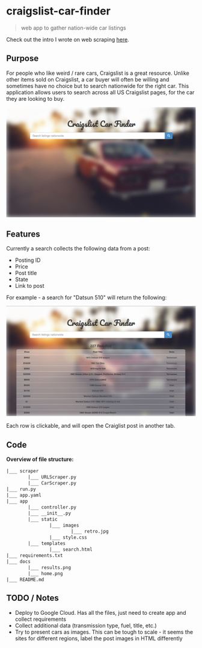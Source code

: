 # craigslist-car-finder

> web app to gather nation-wide car listings

Check out the intro I wrote on web scraping [here](https://owen-brooks.github.io/maven/java/build/2018/08/15/web-scraping.html).

## Purpose

For people who like weird / rare cars, Craigslist is a great resource. Unlike other items sold on Craigslist, a car buyer will often be willing and sometimes have no choice but to search nationwide for the right car. This application allows users to search across all US Craigslist pages, for the car they are looking to buy.

![alt text](docs/home.png "Home Screenshot")

## Features

Currently a search collects the following data from a post:

- Posting ID
- Price
- Post title
- State
- Link to post

For example - a search for "Datsun 510" will return the following:

![alt text](docs/results.png "Results Screenshot")

Each row is clickable, and will open the Craiglist post in another tab.

## Code

**Overview of file structure:**

```
|___ scraper
        |___ URLScraper.py
        |___ CarScraper.py
|___ run.py
|___ app.yaml
|___ app
        |___ controller.py
        |___ __init__.py
        |___ static
                |___ images
                        |___ retro.jpg
                |___ style.css
        |___ templates
                |___ search.html
|___ requirements.txt
|___ docs
        |___ results.png
        |___ home.png
|___ README.md
```

## TODO / Notes

- Deploy to Google Cloud. Has all the files, just need to create app and collect requirements
- Collect additional data (transmission type, fuel, title, etc.)
- Try to present cars as images. This can be tough to scale - it seems the sites for different regions, label the post images in HTML differently
